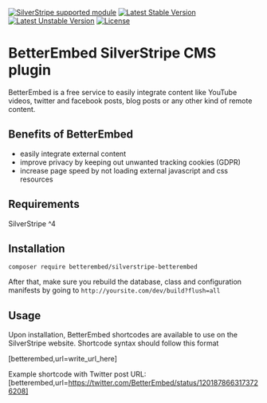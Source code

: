 [![SilverStripe supported module](https://img.shields.io/badge/silverstripe-supported-0071C4.svg)](https://www.silverstripe.org/software/addons/silverstripe-commercially-supported-module-list/)
[![Latest Stable Version](https://poser.pugx.org/betterembed/silverstripe-betterembed/v/stable)](https://packagist.org/packages/betterembed/silverstripe-betterembed)
[![Latest Unstable Version](https://poser.pugx.org/betterembed/silverstripe-betterembed/v/unstable)](https://packagist.org/packages/betterembed/silverstripe-betterembed)
[![License](https://poser.pugx.org/betterembed/silverstripe-betterembed/license)](https://packagist.org/packages/betterembed/silverstripe-betterembed)

# BetterEmbed SilverStripe CMS plugin

BetterEmbed is a free service to easily integrate content like 
YouTube videos, twitter and facebook posts, blog posts or any other kind of remote content.

## Benefits of BetterEmbed

- easily integrate external content
- improve privacy by keeping out unwanted tracking cookies (GDPR)
- increase page speed by not loading external javascript and css resources

## Requirements

SilverStripe ^4

## Installation

`composer require betterembed/silverstripe-betterembed`

After that, make sure you rebuild the database, class and configuration manifests by going to `http://yoursite.com/dev/build?flush=all`

## Usage

Upon installation, BetterEmbed shortcodes are available to use on the SilverStripe website.
Shortcode syntax should follow this format

[betterembed,url=write_url_here]

Example shortcode with Twitter post URL:
[betterembed,url=https://twitter.com/BetterEmbed/status/1201878663173726208]
